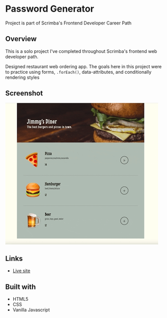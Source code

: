 # Password Generator

Project is part of Scrimba's Frontend Developer Career Path

## Overview

This is a solo project I've completed throughout Scrimba's frontend web developer path.

Designed restaurant web ordering app. The goals here in this project were to practice using forms, `.forEach()`, data-attributes, and conditionally rendering styles

## Screenshot

![](restaurant-ordering-app.gif)


## Links

- [Live site](https://quanglyho.github.io/solo_projects/restaurant-ordering-app/)


## Built with

- HTML5
- CSS
- Vanilla Javascript

